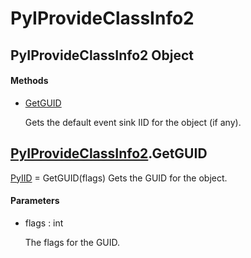 # PyIProvideClassInfo2


## PyIProvideClassInfo2 Object

#### Methods

  - [GetGUID](PyIProvideClassInfo2.md#pyiprovideclassinfo2getguid)

    Gets the default event sink IID for the object \(if any\)\.&nbsp;




## [PyIProvideClassInfo2](PyIProvideClassInfo2.md#pyiprovideclassinfo2)\.GetGUID

[PyIID](PyIID.md) = GetGUID\(flags\)
Gets the GUID for the object\.

#### Parameters

  - flags : int

    The flags for the GUID\.